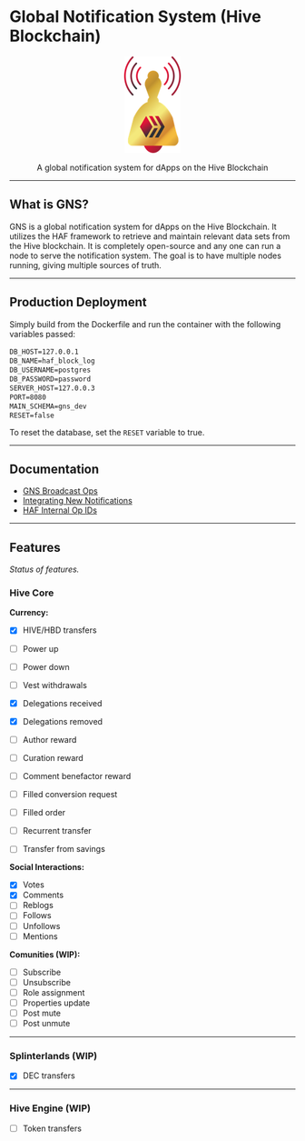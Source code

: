 # Global Notification System (Hive Blockchain)


<p align="center">
  <img src="./logo.png" />
</p>


<p align="center">A global notification system for dApps on the Hive Blockchain</p>

---

## What is GNS?

GNS is a global notification system for dApps on the Hive Blockchain. It utilizes the HAF framework to retrieve and maintain relevant data sets from the Hive blockchain. It is completely open-source and any one can run a node to serve the notification system. The goal is to have multiple nodes running, giving multiple sources of truth.

---

## Production Deployment

Simply build from the Dockerfile and run the container with the following variables passed:

```
DB_HOST=127.0.0.1
DB_NAME=haf_block_log
DB_USERNAME=postgres
DB_PASSWORD=password
SERVER_HOST=127.0.0.3
PORT=8080
MAIN_SCHEMA=gns_dev
RESET=false
```

To reset the database, set the `RESET` variable to true.

---

## Documentation

- [GNS Broadcast Ops](/docs/broadcast_ops.md)
- [Integrating New Notifications](/docs/integration.md)
- [HAF Internal Op IDs](/docs/haf_op_ids.md)

---

## Features

*Status of features.*

### Hive Core

**Currency:**

- [x] HIVE/HBD transfers
- [ ] Power up
- [ ] Power down
- [ ] Vest withdrawals
- [x] Delegations received
- [x] Delegations removed
- [ ] Author reward
- [ ] Curation reward
- [ ] Comment benefactor reward
- [ ] Filled conversion request
- [ ] Filled order
- [ ] Recurrent transfer
- [ ] Transfer from savings


**Social Interactions:**

- [x] Votes
- [x] Comments
- [ ] Reblogs
- [ ] Follows
- [ ] Unfollows
- [ ] Mentions

**Comunities (WIP):**

- [ ] Subscribe
- [ ] Unsubscribe
- [ ] Role assignment
- [ ] Properties update
- [ ] Post mute
- [ ] Post unmute

---

### Splinterlands (WIP)

- [x] DEC transfers

---

### Hive Engine (WIP)

- [ ] Token transfers